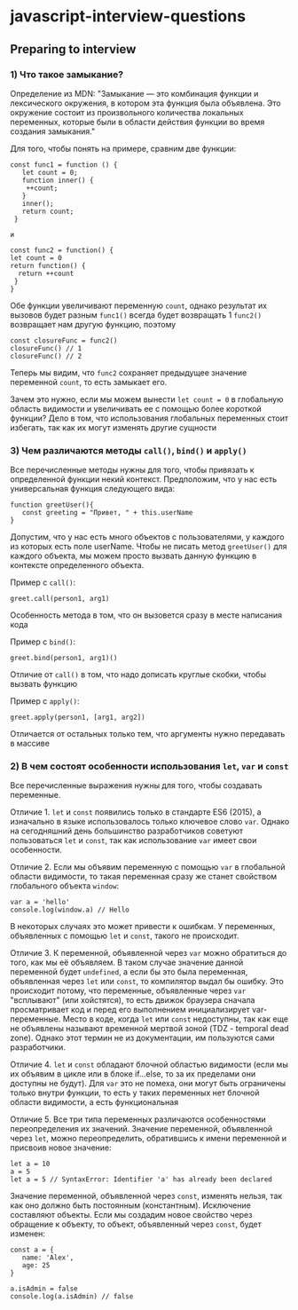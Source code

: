 # javascript-interview-questions
## Preparing to interview

### 1) Что такое замыкание?

   Определение из MDN: "Замыкание — это комбинация функции и лексического окружения, в котором эта функция была объявлена. Это окружение состоит из произвольного количества локальных переменных, которые были в области действия функции во время создания замыкания."

   Для того, чтобы понять на примере, сравним две функции:
  ```
const func1 = function () {
     let count = 0;
     function inner() {
      ++count;
     }
     inner();
     return count;
   }

и

const func2 = function() {
  let count = 0
  return function() {
    return ++count
   }
}
```
Обе функции увеличивают переменную `count`, однако результат их вызовов будет разным 
`func1()` всегда будет возвращать 1
`func2()` возвращает нам другую функцию, поэтому
```
const closureFunc = func2()
closureFunc() // 1
closureFunc() // 2
```
Теперь мы видим, что `func2` сохраняет предыдущее значение переменной `count`, то есть замыкает его.

Зачем это нужно, если мы можем вынести `let count = 0` в глобальную область видимости и увеличивать ее с помощью более короткой функции? Дело в том, что использования глобальных переменных стоит избегать, так как их могут изменять другие сущности 

### 3) Чем различаются методы `call()`, `bind()` и `apply()`

Все перечисленные методы нужны для того, чтобы привязать к определенной функции некий контекст. Предположим, что у нас есть универсальная функция следующего вида:

```
function greetUser(){
   const greeting = "Привет, " + this.userName
}
```
Допустим, что у нас есть много объектов с пользователями, у каждого из которых есть поле userName. Чтобы не писать метод `greetUser()` для каждого объекта, мы можем просто вызвать данную функцию в контексте определенного объекта.

Пример с `call()`:

`greet.call(person1, arg1)`

 Особенность метода в том, что он вызовется сразу в месте написания кода

 Пример с `bind()`:

`greet.bind(person1, arg1)()`

Отличие от `call()` в том, что надо дописать круглые скобки, чтобы вызвать функцию

Пример с `apply()`:

`greet.apply(person1, [arg1, arg2])`

Отличается от остальных только тем, что аргументы нужно передавать в массиве

### 2) В чем состоят особенности использования `let`, `var` и `const`
Все перечисленные выражения нужны для того, чтобы создавать переменные.

Отличие 1. `let` и `const` появились только в стандарте ES6 (2015), а изначально в языке использовалось только ключевое слово `var`. Однако на сегодняшний день большинство разработчиков советуют пользоваться `let` и `const`, так как использование `var` имеет свои особенности.

Отличие 2. Если мы объявим переменную с помощью `var` в глобальной области видимости, то такая переменная сразу же станет свойством глобального объекта `window`:
```
var a = 'hello'
console.log(window.a) // Hello
```
 В некоторых случаях это может привести к ошибкам. У переменных, объявленных с помощью `let` и `const`, такого не происходит.
 
Отличие 3. К переменной, объявленной через `var` можно обратиться до того, как мы её объявляем. В таком случае значение данной переменной будет `undefined`, а если бы это была переменная, объявленная через `let` или `const`, то компилятор выдал бы ошибку. Это происходит потому, что переменные, объявленные через `var` "всплывают" (или хойстятся), то есть движок браузера сначала просматривает код и перед его выполнением инициализирует var-переменные. Место в коде, когда `let` или `const` недоступны, так как еще не объявлены называют временной мертвой зоной (TDZ - temporal dead zone). Однако этот термин не из документации, им пользуются сами разработчики.

Отличие 4. `let` и `const` обладают блочной областью видимости (если мы их объявим в цикле или в блоке if...else, то за их пределами они доступны не будут). Для `var` это не помеха, они могут быть ограничены только внутри функции, то есть у таких переменных нет блочной области видимости, а есть функциональная

Отличие 5. Все три типа переменных различаются особенностями переопределения их значений. Значение переменной, объявленной через `let`, можно переопределить, обратившись к имени переменной и присвоив новое значение:

```
let a = 10
a = 5
let a = 5 // SyntaxError: Identifier 'a' has already been declared
```

Значение переменной, объявленной через `const`, изменять нельзя, так как оно должно быть постоянным (константным). Исключение составляют объекты. Если мы создадим новое свойство через обращение к объекту, то объект, объявленный через `const`, будет изменен:

```
const a = {
   name: 'Alex',
   age: 25
}

a.isAdmin = false
console.log(a.isAdmin) // false
```

